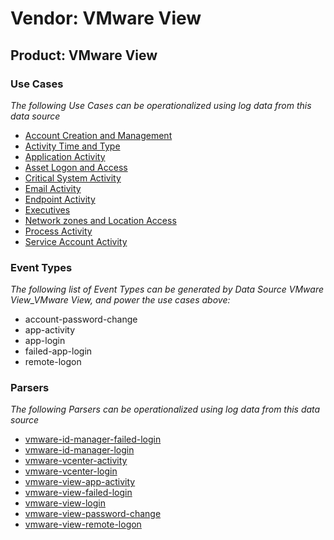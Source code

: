 Vendor: VMware View
===================
Product: VMware View
--------------------

### Use Cases

_The following Use Cases can be operationalized using log data from this data source_

* [Account Creation and Management](usecase_account_creation_and_management.md)
* [Activity Time  and Type](usecase_activity_time__and_type.md)
* [Application Activity](usecase_application_activity.md)
* [Asset Logon and Access](usecase_asset_logon_and_access.md)
* [Critical System Activity](usecase_critical_system_activity.md)
* [Email Activity](usecase_email_activity.md)
* [Endpoint Activity](usecase_endpoint_activity.md)
* [Executives](usecase_executives.md)
* [Network zones and Location Access](usecase_network_zones_and_location_access.md)
* [Process Activity](usecase_process_activity.md)
* [Service Account Activity](usecase_service_account_activity.md)


### Event Types

_The following list of Event Types can be generated by Data Source VMware View_VMware View, and power the use cases above:_

- account-password-change
- app-activity
- app-login
- failed-app-login
- remote-logon


### Parsers

_The following Parsers can be operationalized using log data from this data source_

* [vmware-id-manager-failed-login](parserContent_vmware-id-manager-failed-login.md)
* [vmware-id-manager-login](parserContent_vmware-id-manager-login.md)
* [vmware-vcenter-activity](parserContent_vmware-vcenter-activity.md)
* [vmware-vcenter-login](parserContent_vmware-vcenter-login.md)
* [vmware-view-app-activity](parserContent_vmware-view-app-activity.md)
* [vmware-view-failed-login](parserContent_vmware-view-failed-login.md)
* [vmware-view-login](parserContent_vmware-view-login.md)
* [vmware-view-password-change](parserContent_vmware-view-password-change.md)
* [vmware-view-remote-logon](parserContent_vmware-view-remote-logon.md)
